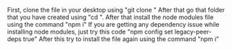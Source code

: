 First, clone the file in your desktop using "git clone <repo link>"
After that go that folder that you have created using "cd <filename>".
After that install the node modules file using the command "npm i"
If you are getting any dependency issue while installing node modules, just try this code "npm config set legacy-peer-deps true"
After this try to install the file again using the command "npm i"